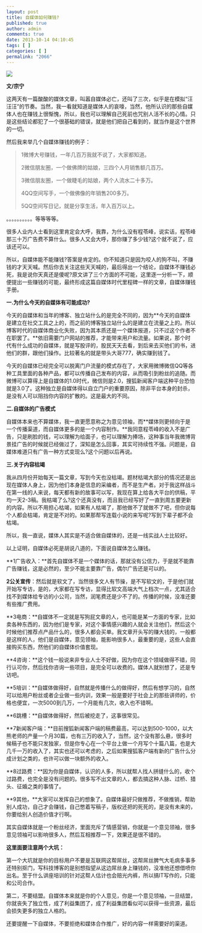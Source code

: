 ```yaml
---
layout: post
title: 自媒体如何赚钱?
published: true
author: admin
comments: true
date: 2013-10-14 04:10:45
tags: [ ]
categories: [ ]
permalink: "2066"
---
```

![][1]

**文/宗宁**

这两天有一篇酸酸的媒体文章，叫嚣自媒体必亡，还叫了三次，似乎是在模拟“汪汪汪”的节奏。当然，我一看就知道是媒体人的哀嚎，当然，他所认识的那些自媒体人也在赚钱上很惭愧，所以，我也可以理解自己死前也咒别人活不长的心情。只是这些结论都犯了一个很基础的错误，就是他们把自己看到的，就当作是这个世界的一切。

然后我来举几个自媒体赚钱的例子：

> 1微博大号赚钱，一年几百万我就不说了，大家都知道。
> 
> 2微信朋友圈，一个做佛牌的姑娘，三四个人月销售额几百万。
> 
> 3微信朋友圈，一个做睫毛的姑娘，两个人流水二十多万。
> 
> 4QQ空间写手，一个做佛像的年销售200多万。
> 
> 5QQ空间写日记，就是分享生活，年入百万以上。

。。。。。。。。。。等等等等。

很多人业内人士看到这里肯定会大呼，我靠，为什么没有程苓峰，说实话，程苓峰那三十万广告费不算什么。很多人又会大呼，那你赚了多少钱?这个就不说了，应该还可以。

所以，自媒体能不能赚钱?答案是肯定的。你不知道只是因为咬人的狗不叫，不赚钱的才天天喊。然后你去关注这些天天喊的，最后得出一个结论，自媒体不赚钱必死，我是说你天真还是傻呢?原文讲了三个方面的不可能，这里逐一分析一下，顺便提出一些赚钱的可能，最终形成这篇自媒体时代里程碑一样的文章，自媒体赚钱手册。

**一.为什么今天的自媒体有可能成功?**

今天的自媒体和当年的博客、独立站什么的是完全不同的，因为**今天的自媒体是建立在社交工具之上的，而之前的博客独立站什么的是建立在流量之上的。所以博客时代的自媒体商业化失败，因为其本质还是一个媒体报道，只不过这个作者不在职罢了。**依旧需要门户网站的推荐，才能带来用户和流量。如果说，那个时代有什么成功的自媒体，就是写股评的，股民天天去看，到后来去买他们的书，进他们的群，跟他们操作。比较著名的就是带头大哥777，确实赚到钱了。

今天的自媒体已经完全可以脱离门户流量的模式存在了，大家用微博微信QQ等各种工具里面的各种产品，都可以传播自己发布的内容，从而吸引到粉丝的追随。而微博可以算得上是自媒体的1.0时代，微信则是2.0，搜狐新闻客户端这种平台恐怕就是3.0了。这种独立是自媒体得以自立门户的重要原因，除非平台本身的封杀，是没有人可以阻挡你内容的扩散的。这是最大的不同。

**二.自媒体的广告模式**

自媒体本来也不算媒体，我一直更愿意称之为意见领袖，而**媒体则更倾向于是一个传播渠道，而自媒体更多的是一个内容制作。**我同意程苓峰的收入不是广告，只是刷脸的钱，可以理解为给面子，也可以理解为捧场，这种事当年我微博背景挂广告的时候就已经做过了，深知是怎么回事，其实可持续性不强。问题是，自媒体难道只有广告一种方式变现么?这个问题以后再说。

**三.关于内容枯竭**

我从四月份开始每天一篇文章，写到今天也没枯竭。题材枯竭大部分的情况还是出现在媒体人身上，因为他们本身是信息的采编者，而不是生产者。对于我这样战斗在第一线的人来说，每天都有新的故事可以写，我现在算上给各大平台的供稿，平均一天2-3稿。我枯竭了么?这个还真没有，而且我已经写好了一直到周五要更新的内容。所以不用担心枯竭，如果有人枯竭了，那他做不了就做不了吧，但你说每个人都会枯竭，肯定是不对的。如果那帮写连载小说的来写呢?写到下辈子都不会枯竭。

所以，我一直说，媒体人其实是不适合做自媒体的，还是一线实战人士比较好。

以上证明，自媒体必死是胡说八道的，下面说自媒体怎么赚钱。

**1广告收入：**首先自媒体不是一个媒体的话，那就没有公信力，于是就不能靠广告赚钱，这是必然的，至少不能主要靠广告，偶尔广告还是可以的。

**2公关宣传**：然后就是软文了，当然很多文人有节操，是不写软文的，于是他们就开始写专访，是的，大家都在写专访，显得比软文高端大气上档次一点，尤其适合找不到媒体给专访的小公司，当然，润笔费还是少不了的。传播的时候，没准还要有些推广费用。

**3电商：**自媒体不一定就是写狗屁文章的人，也可能是某一方面的专家，比如卖各种东西的，因为他们是专家，对这个事情感兴趣的人就会关注他们，然后这个时候他们推荐点产品什么的，很多人都会买单。我文章开头写的赚大钱的，一般都是这样的人，他们是自媒体，意见领袖，能影响很多人，最重要的是，这些人会直接购买东西，然他们的自媒体价值套现。

**4咨询：**这个钱一般说来非专业人士不好做，因为你在这个领域做得不错，同行认可你，然后找你咨询一些项目，是完全可以收费的。媒体人就别想了，还是专访吧。

**5培训：**自媒体做得好，自然就是传播什么的做得好，然后有想学习的，自然可以给用户粉丝或者企业做一些内训，效果一般是要好于社会上的那些讲师的，价格也便宜，一次5000到几万，一个月能有几次，收入也不错啊。

**6跳槽：**自媒体做得好，然后被挖走了，这事很常见。

**7新闻客户端：**目前搜狐新闻客户端的稿费最高，可以达到500-1000，以大熊老师的产量一个月30篇，也有三万的收入了，当然，这个没有那么悬，很多时候稿子也不能只发独家，但是你专心在一个平台上做一个月写个十篇八篇，也是大几千一万的收入了，其实也还可以考虑的，之后如果搜狐客户端有新的广告什么分成计划之类的，也许可以做一块额外的收入。

**8过路费：**因为你是自媒体，认识的人多，所以就帮人找人拼缝什么的，收个过路费，也完全是没有问题的。很多写不出文章的人，都去搞这种人脉、过桥、猎头、征婚之类的事情了。

**9其他，**大家可以发挥自己的想象了。自媒体最好只做推荐，不做推销，帮助别人成功，自己才会赚钱，自己憋着写稿子，版权还把的死死的，是没有未来的，你要给别人创造价值才行啊。

其实自媒体就是一个粉丝经济，里面充斥了情感营销，你就是一个意见领袖，很多意见领袖可以影响很多人，然后互相推荐一下，效果还是很不错的。

**这里面要注意两个大坑：**

第一个大坑就是你的目标用户不要是互联网这帮屌丝，这帮屌丝脾气大毛病多事多还特别抠门，写科技博客的是别想指望从这边屌丝身上赚钱的，没准他还想借喷你出名。至于什么讲座培训的针对这帮人估计也会赔光内裤，所以搞IT写作的，只能和公司合作。

第二，不要结盟。自媒体本来就是你的个人意见，你是一个意见领袖，一旦结盟，你就丧失了独立性，成了利益集团了，成了利益集团看似可以获得一些资源，最后会损失更多的独立人格的。

还要提醒一下自媒体，不要拒绝和媒体合作推广，好的内容一样需要好的渠道。

 [1]: http://yongz.com/yz/wp-content/uploads/2014/04/d4af6e7b02b366b425ea570fd3903130.jpg